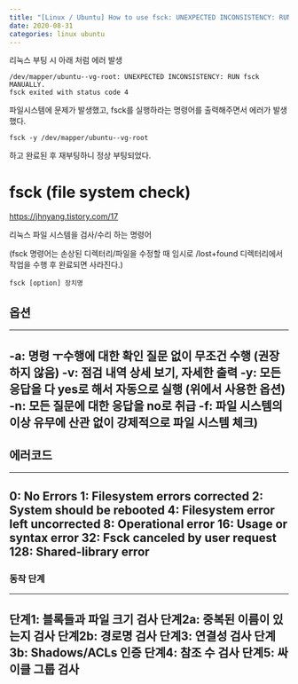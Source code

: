 ```yaml
---
title: "[Linux / Ubuntu] How to use fsck: UNEXPECTED INCONSISTENCY: RUN fsck MANUALLY fsck exited with status code 4"
date: 2020-08-31
categories: linux ubuntu
---
```


리눅스 부팅 시 아래 처럼 에러 발생 

```
/dev/mapper/ubuntu--vg-root: UNEXPECTED INCONSISTENCY: RUN fsck MANUALLY.
fsck exited with status code 4
```

파일시스템에 문제가 발생했고, fsck를 실행하라는 명령어를 출력해주면서 에러가 발생했다. 

```
fsck -y /dev/mapper/ubuntu--vg-root 
```

하고 완료된 후 재부팅하니 정상 부팅되었다. 


# fsck (file system check) 

https://jhnyang.tistory.com/17

리눅스 파일 시스템을 검사/수리 하는 명령어 

(fsck 명령어는 손상된 디렉터리/파일을 수정할 때 임시로 /lost+found 디렉터리에서 작업을 수행 후 완료되면 사라진다.) 

```
fsck [option] 장치명 
```


## 옵션 

---
-a: 명령 ㅜ수행에 대한 확인 질문 없이 무조건 수행 (권장하지 않음)
-v: 점검 내역 상세 보기, 자세한 출력 
-y: 모든 응답을 다 yes로 해서 자동으로 실행 (위에서 사용한 옵션) 
-n: 모든 질문에 대한 응답을 no로 취급 
-f: 파일 시스템의 이상 유무에 산관 없이 강제적으로 파일 시스템 체크) 
---


## 에러코드 

---
0: No Errors
1: Filesystem errors corrected 
2: System should be rebooted
4: Filesystem error left uncorrected
8: Operational error
16: Usage or syntax error
32: Fsck canceled by user request
128: Shared-library error
---


### 동작 단계 

---
단계1: 블록들과 파일 크기 검사
단계2a: 중복된 이름이 있는지 검사
단계2b: 경로명 검사
단계3: 연결성 검사
단계3b: Shadows/ACLs 인증
단계4: 참조 수 검사
단계5: 싸이클 그룹 검사
---


